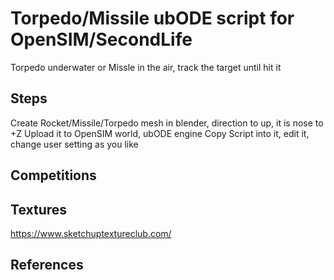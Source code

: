# Torpedo/Missile ubODE script for OpenSIM/SecondLife

Torpedo underwater or Missle in the air, track the target until hit it

## Steps

Create Rocket/Missile/Torpedo mesh in blender, direction to up, it is nose to +Z
Upload it to OpenSIM world, ubODE engine
Copy Script into it, edit it, change user setting as you like

## Competitions

## Textures

https://www.sketchuptextureclub.com/

## References

